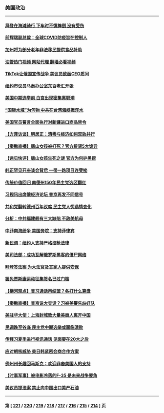 ### 美国政治
---
#### [拜登在海滩骑行 下车时不慎摔倒 没有受伤](../../pages/ncid1078159/n13762418.md?06190045) 
#### [前辉瑞副总裁：全球COVID防疫旨在控制人](../../pages/ncid1078159/n13762107.md?06190045) 
#### [加州将为部分老年非法移民提供食品补助](../../pages/ncid1078159/n13762185.md?06190045) 
#### [油管热门视频 网站代理 翻墙必看视频](http://209.222.30.114:81/youtube.html?06190045)
#### [TikTok让俄国宣传战争 美议员致函CEO质问](../../pages/ncid1078159/n13762112.md?06190045) 
#### [纽约市议员马泰办公室东百老汇开张](../../pages/ncid1078159/n13762142.md?06190045) 
#### [美国中期选举前 白宫出现密集离职潮](../../pages/ncid1078159/n13762035.md?06190045) 
#### [“国际水域”为何物 中共在台湾海峡搅浑水](../../pages/ncid1078159/n13762058.md?06190045) 
#### [美国官员誓言全面执行对新疆进口商品禁令](../../pages/ncid1078159/n13761978.md?06190045) 
#### [【方菲访谈】明居正：清零与经济如何双轨并行](../../pages/ncid1078159/n13761827.md?06190045) 
#### [【秦鹏直播】唐山女孩被打死？官方辟谣5大诡异](../../pages/ncid1078159/n13761961.md?06190045) 
#### [【远见快评】唐山女孩生死之谜 官方为何护黑帮](../../pages/ncid1078159/n13761963.md?06190045) 
#### [韩正罕见开座谈会背后 一带一路项目连受挫](../../pages/ncid1078159/n13761858.md?06190045) 
#### [传统价值回归 南德州150年民主党选区翻红](../../pages/ncid1078159/n13761886.md?06190045) 
#### [习视讯出席俄经济论坛 普京再发不同信号](../../pages/ncid1078159/n13761933.md?06190045) 
#### [共和党翻转德州百年议席 民主党人忧选情变化](../../pages/ncid1078159/n13761848.md?06190045) 
#### [分析：中共福建舰有三大缺陷 不敌美航母](../../pages/ncid1078159/n13761846.md?06190045) 
#### [中菲南海纷争 美国务院：支持菲律宾](../../pages/ncid1078159/n13761795.md?06190045) 
#### [新民调：纽约人支持严格控枪法律](../../pages/ncid1078159/n13761389.md?06190045) 
#### [美司法部：成功瓦解俄罗斯黑客的僵尸网络](../../pages/ncid1078159/n13761370.md?06190045) 
#### [拜登签法案 为大法官及其家人提供安保](../../pages/ncid1078159/n13761223.md?06190045) 
#### [罢免贾斯康运动征集签名已过门槛](../../pages/ncid1078159/n13761318.md?06190045) 
#### [【横河观点】普习通话再结盟？各打什么算盘](../../pages/ncid1078159/n13761212.md?06190045) 
#### [【秦鹏直播】普京说大实话？习被美警告站好队](../../pages/ncid1078159/n13761197.md?06190045) 
#### [美驻华大使：上海封城致大量美商人离开中国](../../pages/ncid1078159/n13761148.md?06190045) 
#### [民调跌至谷底 民主党中期选举或面临溃败](../../pages/ncid1078159/n13761069.md?06190045) 
#### [传拜习夏季进行视讯通话 见面要在20大之后](../../pages/ncid1078159/n13761110.md?06190045) 
#### [应对朝核威胁 美日韩紧密会商合作方案](../../pages/ncid1078159/n13761114.md?06190045) 
#### [佛州州长趣回马斯克：欢迎非裔美国人的支持](../../pages/ncid1078159/n13760440.md?06190045) 
#### [【时事军事】被电影冷落的F-35 是未来战争要角](../../pages/ncid1078159/n13760325.md?06190045) 
#### [美议员提法案 禁止向中国出口美产石油](../../pages/ncid1078159/n13760641.md?06190045) 

---
#### 第 [ [221](./221.md?06190045) / [220](./220.md?06190045) / [219](./219.md?06190045) / [218](./218.md?06190045) / [217](./217.md?06190045) / [216](./216.md?06190045) / [215](./215.md?06190045) / [214](./214.md?06190045) ] 页
